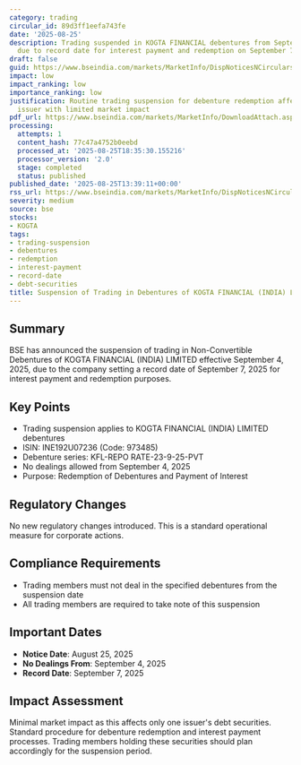 ```yaml
---
category: trading
circular_id: 89d3ff1eefa743fe
date: '2025-08-25'
description: Trading suspended in KOGTA FINANCIAL debentures from September 4, 2025
  due to record date for interest payment and redemption on September 7, 2025.
draft: false
guid: https://www.bseindia.com/markets/MarketInfo/DispNoticesNCirculars.aspx?Noticeid={479BBFCB-C437-4B19-97EE-8935FAF45AAA}&noticeno=20250825-52&dt=08/25/2025&icount=52&totcount=67&flag=0
impact: low
impact_ranking: low
importance_ranking: low
justification: Routine trading suspension for debenture redemption affecting single
  issuer with limited market impact
pdf_url: https://www.bseindia.com/markets/MarketInfo/DownloadAttach.aspx?id=20250825-52&attachedId=
processing:
  attempts: 1
  content_hash: 77c47a4752b0eebd
  processed_at: '2025-08-25T18:35:30.155216'
  processor_version: '2.0'
  stage: completed
  status: published
published_date: '2025-08-25T13:39:11+00:00'
rss_url: https://www.bseindia.com/markets/MarketInfo/DispNoticesNCirculars.aspx?Noticeid={479BBFCB-C437-4B19-97EE-8935FAF45AAA}&noticeno=20250825-52&dt=08/25/2025&icount=52&totcount=67&flag=0
severity: medium
source: bse
stocks:
- KOGTA
tags:
- trading-suspension
- debentures
- redemption
- interest-payment
- record-date
- debt-securities
title: Suspension of Trading in Debentures of KOGTA FINANCIAL (INDIA) LIMITED
---
```


## Summary

BSE has announced the suspension of trading in Non-Convertible Debentures of KOGTA FINANCIAL (INDIA) LIMITED effective September 4, 2025, due to the company setting a record date of September 7, 2025 for interest payment and redemption purposes.

## Key Points

- Trading suspension applies to KOGTA FINANCIAL (INDIA) LIMITED debentures
- ISIN: INE192U07236 (Code: 973485)
- Debenture series: KFL-REPO RATE-23-9-25-PVT
- No dealings allowed from September 4, 2025
- Purpose: Redemption of Debentures and Payment of Interest

## Regulatory Changes

No new regulatory changes introduced. This is a standard operational measure for corporate actions.

## Compliance Requirements

- Trading members must not deal in the specified debentures from the suspension date
- All trading members are required to take note of this suspension

## Important Dates

- **Notice Date**: August 25, 2025
- **No Dealings From**: September 4, 2025
- **Record Date**: September 7, 2025

## Impact Assessment

Minimal market impact as this affects only one issuer's debt securities. Standard procedure for debenture redemption and interest payment processes. Trading members holding these securities should plan accordingly for the suspension period.